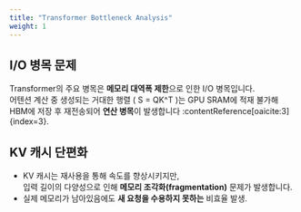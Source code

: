 ```yaml
---
title: "Transformer Bottleneck Analysis"
weight: 1
---
```


## I/O 병목 문제
Transformer의 주요 병목은 **메모리 대역폭 제한**으로 인한 I/O 병목입니다.  
어텐션 계산 중 생성되는 거대한 행렬 \( S = QK^T \)는 GPU SRAM에 적재 불가해 HBM에 저장 후 재전송되어 **연산 병목**이 발생합니다 :contentReference[oaicite:3]{index=3}.

## KV 캐시 단편화
- KV 캐시는 재사용을 통해 속도를 향상시키지만,  
  입력 길이의 다양성으로 인해 **메모리 조각화(fragmentation)** 문제가 발생합니다.  
- 실제 메모리가 남아있음에도 **새 요청을 수용하지 못하는** 비효율 발생.
